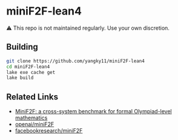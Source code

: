 # miniF2F-lean4

⚠️ This repo is not maintained regularly. Use your own discretion.


## Building

```bash
git clone https://github.com/yangky11/miniF2F-lean4
cd miniF2F-lean4
lake exe cache get
lake build
```

## Related Links

* [MiniF2F: a cross-system benchmark for formal Olympiad-level mathematics](https://arxiv.org/abs/2109.00110)
* [openai/miniF2F](https://github.com/openai/miniF2F)
* [facebookresearch/miniF2F](https://github.com/facebookresearch/miniF2F)

